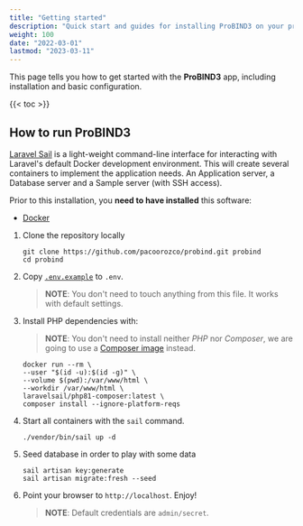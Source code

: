```yaml
---
title: "Getting started"
description: "Quick start and guides for installing ProBIND3 on your preferred operating system."
weight: 100
date: "2022-03-01"
lastmod: "2023-03-11"
---
```

This page tells you how to get started with the **ProBIND3** app, including installation and basic configuration.

{{< toc >}}

## How to run ProBIND3

[Laravel Sail](https://laravel.com/docs/10.x/sail) is a light-weight command-line interface for interacting with
Laravel's default Docker development environment. This will create several containers to implement the application needs. An
Application server, a Database server and a Sample server (with SSH access).

Prior to this installation, you **need to have installed** this software:

* [Docker](https://www.docker.com/)

1. Clone the repository locally

    ```
    git clone https://github.com/pacoorozco/probind.git probind
    cd probind
    ```

2. Copy [`.env.example`](.env.example) to `.env`.

   > **NOTE**: You don't need to touch anything from this file. It works with default settings.

3. Install PHP dependencies with:

   > **NOTE**: You don't need to install neither _PHP_ nor _Composer_, we are going to use
   a [Composer image](https://hub.docker.com/_/composer/) instead.

    ```
    docker run --rm \                  
    --user "$(id -u):$(id -g)" \
    --volume $(pwd):/var/www/html \
    --workdir /var/www/html \
    laravelsail/php81-composer:latest \
    composer install --ignore-platform-reqs
    ```

4. Start all containers with the `sail` command.

    ```
    ./vendor/bin/sail up -d
    ```

5. Seed database in order to play with some data

    ```
   sail artisan key:generate 
   sail artisan migrate:fresh --seed
    ```

6. Point your browser to `http://localhost`. Enjoy!

   > **NOTE**: Default credentials are `admin/secret`.
